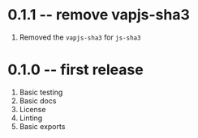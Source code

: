 # 0.1.1 -- remove vapjs-sha3

1. Removed the `vapjs-sha3` for `js-sha3`

# 0.1.0 -- first release

1. Basic testing
2. Basic docs
3. License
4. Linting
5. Basic exports
